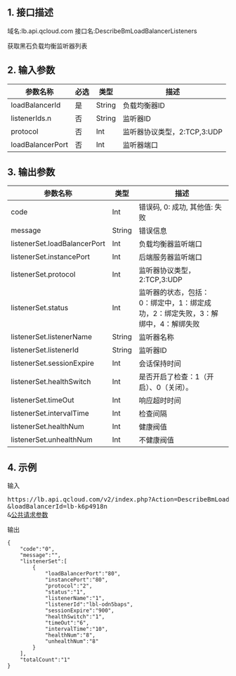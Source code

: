 ## 1. 接口描述
域名:lb.api.qcloud.com
接口名:DescribeBmLoadBalancerListeners

获取黑石负载均衡监听器列表

## 2. 输入参数
| 参数名称 | 必选  | 类型 | 描述 |
|---------|---------|---------|---------|
| loadBalancerId | 是 | String | 负载均衡器ID|
| listenerIds.n | 否 | String | 监听器ID|
| protocol | 否 | Int | 监听器协议类型，2:TCP,3:UDP|
| loadBalancerPort | 否 | Int | 监听器端口|


## 3. 输出参数
| 参数名称 | 类型 | 描述 |
|---------|---------|---------|
| code | Int | 错误码, 0: 成功, 其他值: 失败|
| message | String | 错误信息|
| listenerSet.loadBalancerPort | Int | 负载均衡器监听端口| 
| listenerSet.instancePort | Int | 后端服务器监听端口| 
| listenerSet.protocol | Int | 监听器协议类型，2:TCP,3:UDP| 
| listenerSet.status | Int | 监听器的状态，包括：<br>0：绑定中，1：绑定成功，2：绑定失败，3：解绑中，4：解绑失败| 
| listenerSet.listenerName | String | 监听器名称| 
| listenerSet.listenerId | String | 监听器ID| 
| listenerSet.sessionExpire | Int | 会话保持时间| 
| listenerSet.healthSwitch | Int | 是否开启了检查：1（开启）、0（关闭）。| 
| listenerSet.timeOut | Int | 响应超时时间 | 
| listenerSet.intervalTime | Int | 检查间隔 | 
| listenerSet.healthNum | Int | 健康阀值 | 
| listenerSet.unhealthNum | Int | 不健康阀值| 


## 4. 示例
输入
<pre>
https://lb.api.qcloud.com/v2/index.php?Action=DescribeBmLoadBalancerListeners
&loadBalancerId=lb-k6p4918n
&<a href="https://www.qcloud.com/doc/api/229/6976">公共请求参数</a>
</pre>
输出
```
{
    "code":"0",
    "message":"",
    "listenerSet":[
        {
            "loadBalancerPort":"80",
            "instancePort":"80",
            "protocol":"2",
            "status":"1",
            "listenerName":"1",
            "listenerId":"lbl-odn5baps",
            "sessionExpire":"900",
            "healthSwitch":"1",
            "timeOut":"6",
            "intervalTime":"10",
            "healthNum":"8",
            "unhealthNum":"8"
        }
    ],
    "totalCount":"1"
}
```

